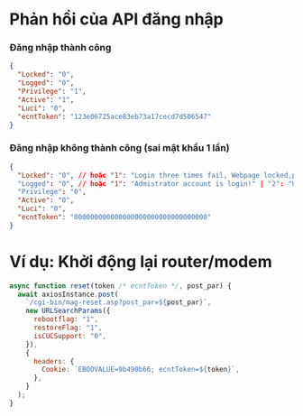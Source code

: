 # Phản hồi của API đăng nhập
### Đăng nhập thành công
```json
{
  "Locked": "0",
  "Logged": "0",
  "Privilege": "1",
  "Active": "1",
  "Luci": "0",
  "ecntToken": "123e06725ace83eb73a17cecd7d506547"
}
```
### Đăng nhập không thành công (sai mật khẩu 1 lần)
```json
{
  "Locked": "0", // hoặc "1": "Login three times fail, Webpage locked,please login after 1 minute"
  "Logged": "0", // hoặc "1": "Admistrator account is login!" | "2": "User account is already login!"
  "Privilege": "0",
  "Active": "0",
  "Luci": "0",
  "ecntToken": "000000000000000000000000000000000"
}
```
# Ví dụ: Khởi động lại router/modem
```mjs
async function reset(token /* ecntToken */, post_par) {
  await axiosInstance.post(
    `/cgi-bin/mag-reset.asp?post_par=${post_par}`,
    new URLSearchParams({
      rebootflag: "1",
      restoreFlag: "1",
      isCUCSupport: "0",
    }),
    {
      headers: {
        Cookie: `EBOOVALUE=9b490b66; ecntToken=${token}`,
      },
    }
  );
}
```